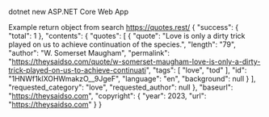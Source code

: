 dotnet new ASP.NET Core Web App

Example return object from search https://quotes.rest/
{
  "success": {
    "total": 1
  },
  "contents": {
    "quotes": [
      {
        "quote": "Love is only a dirty trick played on us to achieve continuation of the species.",
        "length": "79",
        "author": "W. Somerset Maugham",
        "permalink": "https://theysaidso.com/quote/w-somerset-maugham-love-is-only-a-dirty-trick-played-on-us-to-achieve-continuati",
        "tags": [
          "love",
          "tod"
        ],
        "id": "1HNWf1klXOHWmakzO__9JgeF",
        "language": "en",
        "background": null
      }
    ],
    "requested_category": "love",
    "requested_author": null
  },
  "baseurl": "https://theysaidso.com",
  "copyright": {
    "year": 2023,
    "url": "https://theysaidso.com"
  }
}